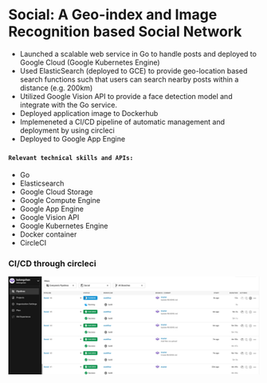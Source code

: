 # Social: A Geo-index and Image Recognition based Social Network

- Launched a scalable web service in Go to handle posts and deployed to Google Cloud (Google Kubernetes Engine) 
- Used ElasticSearch (deployed to GCE) to provide geo-location based search functions such that users can search nearby posts within a distance (e.g. 200km)
- Utilized Google Vision API to provide a face detection model and integrate with the Go service.
- Deployed application image to Dockerhub
- Implemeneted a CI/CD pipeline of automatic management and deployment by using circleci
- Deployed to Google App Engine
####  `Relevant technical skills and APIs:`
  - Go
  - Elasticsearch
  - Google Cloud Storage
  - Google Compute Engine
  - Google App Engine
  - Google Vision API
  - Google Kubernetes Engine
  - Docker container
  - CircleCI
 
### CI/CD through circleci
![image](https://github.com/kelongchen/Social/blob/master/circleci_demo.png)
